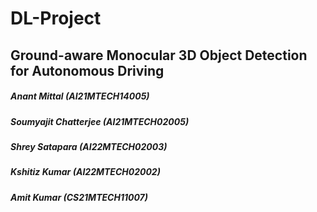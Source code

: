 # DL-Project

## Ground-aware Monocular 3D Object Detection for Autonomous Driving


##### Anant Mittal (AI21MTECH14005)
##### Soumyajit Chatterjee (AI21MTECH02005)
##### Shrey Satapara (AI22MTECH02003)
##### Kshitiz Kumar (AI22MTECH02002)
##### Amit Kumar (CS21MTECH11007)
